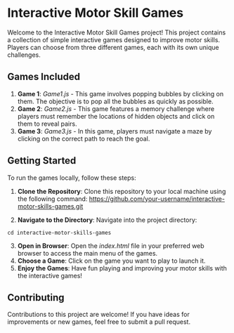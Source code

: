 # Interactive Motor Skill Games

Welcome to the Interactive Motor Skill Games project! This project contains a collection of simple interactive games designed to improve motor skills. Players can choose from three different games, each with its own unique challenges.

## Games Included

1. **Game 1**: *Game1.js* - This game involves popping bubbles by clicking on them. The objective is to pop all the bubbles as quickly as possible.
2. **Game 2**: *Game2.js* - This game features a memory challenge where players must remember the locations of hidden objects and click on them to reveal pairs.
3. **Game 3**: *Game3.js* - In this game, players must navigate a maze by clicking on the correct path to reach the goal.

## Getting Started

To run the games locally, follow these steps:

1. **Clone the Repository**: Clone this repository to your local machine using the following command:  https://github.com/your-username/interactive-motor-skills-games.git

2. **Navigate to the Directory**: Navigate into the project directory:
```
cd interactive-motor-skills-games
```


3. **Open in Browser**: Open the *index.html* file in your preferred web browser to access the main menu of the games.
4. **Choose a Game**: Click on the game you want to play to launch it.
5. **Enjoy the Games**: Have fun playing and improving your motor skills with the interactive games!

## Contributing

Contributions to this project are welcome! If you have ideas for improvements or new games, feel free to submit a pull request.
